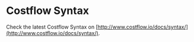 # Costflow Syntax

Check the latest Costflow Syntax on [http://www.costflow.io/docs/syntax/](http://www.costflow.io/docs/syntax/).
